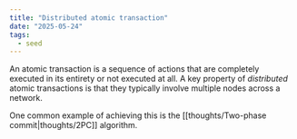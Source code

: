```yaml
---
title: "Distributed atomic transaction"
date: "2025-05-24"
tags:
  - seed
---
```

An atomic transaction is a sequence of actions that are completely executed in its entirety or not executed at all. A key property of _distributed_ atomic transactions is that they typically involve multiple nodes across a network.

One common example of achieving this is the [[thoughts/Two-phase commit|thoughts/2PC]] algorithm.